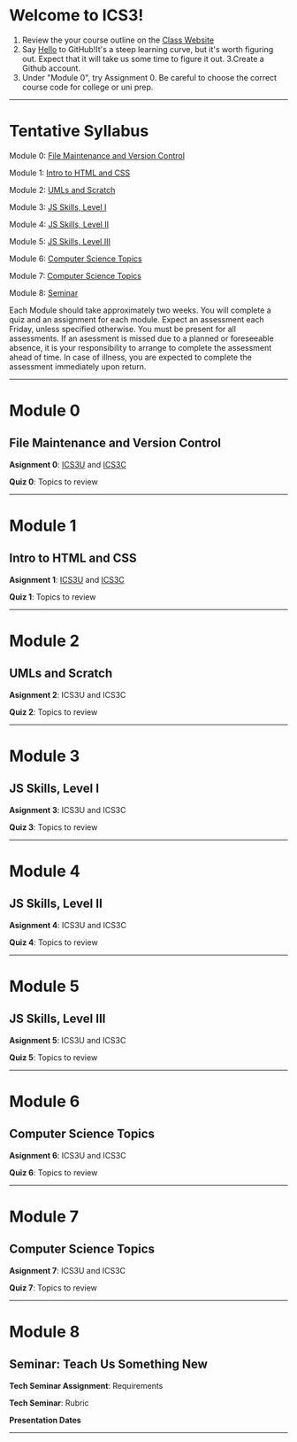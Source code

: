 # Welcome to ICS3!

  1. Review the your course outline on the [Class Website](https://ics3u-ics3c.github.io/2018-Fall-3/) 
  2. Say [Hello](https://guides.github.com/activities/hello-world/) to GitHub!It's a steep learning curve, but it's worth figuring out. Expect that it will take us some time to figure it out.
  3.Create a Github account.
  4. Under "Module 0", try Assignment 0. Be careful to choose the correct course code for college or uni prep.
---

# Tentative Syllabus

Module 0: [File Maintenance and Version Control](#module-0)

Module 1: [Intro to HTML and CSS](#module-1)

Module 2: [UMLs and Scratch](#module-2)
   
Module 3: [JS Skills, Level I](#module-3)

Module 4: [JS Skills, Level II](#module-4)

Module 5: [JS Skills, Level III](#module-5)

Module 6: [Computer Science Topics](#module-6)

Module 7: [Computer Science Topics](#module-7)

Module 8: [Seminar](#module-8)

Each Module should take approximately two weeks. You will complete a quiz and an assignment for each module. Expect an assessment each Friday, unless specified otherwise. You must be present for all assessments. If an asessment is missed due to a planned or foreseeable absence, it is your responsibility to arrange to complete the assessment ahead of time. In case of illness, you are expected to complete the assessment immediately upon return.

---

# Module 0
## File Maintenance and Version Control

**Asignment 0**: [ICS3U](https://classroom.github.com/a/aBauRsn4) and [ICS3C](https://classroom.github.com/a/aBauRsn4)

**Quiz 0**: Topics to review

---

# Module 1
## Intro to HTML and CSS

**Asignment 1**: [ICS3U](https://classroom.github.com/a/YhECfunA) and [ICS3C](https://classroom.github.com/a/49WX1EYN)

**Quiz 1**: Topics to review

---

# Module 2
## UMLs and Scratch

**Asignment 2**: ICS3U and ICS3C

**Quiz 2**: Topics to review 

---

# Module 3
## JS Skills, Level I

**Asignment 3**: ICS3U and ICS3C

**Quiz 3**: Topics to review 

---

# Module 4
## JS Skills, Level II

**Asignment 4**: ICS3U and ICS3C

**Quiz 4**: Topics to review

---

# Module 5
## JS Skills, Level III

**Asignment 5**: ICS3U and ICS3C

**Quiz 5**: Topics to review

---

# Module 6
## Computer Science Topics

**Asignment 6**: ICS3U and ICS3C

**Quiz 6**: Topics to review

---

# Module 7
## Computer Science Topics

**Asignment 7**: ICS3U and ICS3C

**Quiz 7**: Topics to review

--- 

# Module 8
## Seminar: Teach Us Something New

**Tech Seminar Assignment**: Requirements

**Tech Seminar**: Rubric

**Presentation Dates**

---
